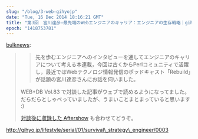 ```yaml
---
slug: "/blog/3-web-gihyojp"
date: "Tue, 16 Dec 2014 18:16:21 GMT"
title: "第3回　宮川達彦―最先端のWebエンジニアのキャリア：エンジニアの生存戦略｜gihyo.jp … 技術評論社"
epoch: "1418753781"
---
```



[bulknews](http://weblog.bulknews.net/post/105334762130/3-web-gihyo-jp):

> > 先を歩むエンジニアへのインタビューを通してエンジニアのキャリアについて考える本連載，今回は古くからPerlコミュニティで活躍し，最近ではWebテクノロジ情報発信のポッドキャスト「Rebuild」が話題の宮川達彦さんにお話を伺いました。
> 
> WEB+DB Vol.83 で対談した記事がウェブで読めるようになってました。だらだらとしゃべっていましたが、うまいことまとまっていると思います :)
> 
> [対談後に収録した Aftershow](http://rebuild.fm/64/) も合わせてどうぞ。

http://gihyo.jp/lifestyle/serial/01/survival\_strategy\_engineer/0003